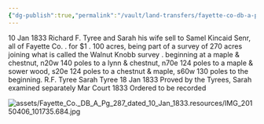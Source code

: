 ```yaml
---
{"dg-publish":true,"permalink":"/vault/land-transfers/fayette-co-db-a-pg-287-dated-10-jan-1833-richard-tyree-and-wife-sarah-to-samuel/","tags":["Samuel-Kincaid","Richard-Tyree","fayette"]}
---
```


10 Jan 1833
Richard F. Tyree and Sarah his wife sell to Samel Kincaid Senr,
all of Fayette Co. . for $1 . 100 acres, being part of a survey of 270 acres
joining what is called the Walnut Knobb survey . beginning at a maple &
chestnut, n20w 140 poles to a lynn & chestnut, n70e 124 poles to a maple &
sower wood, s20e 124 poles to a chestnut & maple, s60w 130 poles to the
beginning.
R.F. Tyree
Sarah Tyree
18 Jan 1833 Proved by the Tyrees, Sarah examined separately
Mar Court 1833 Ordered to be recorded

![assets/Fayette_Co._DB_A_Pg_287_dated_10_Jan_1833.resources/IMG_20150406_101735.684.jpg](/img/user/assets/Fayette_Co._DB_A_Pg_287_dated_10_Jan_1833.resources/IMG_20150406_101735.684.jpg)
